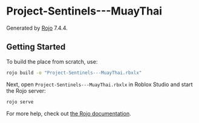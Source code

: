 # Project-Sentinels---MuayThai
Generated by [Rojo](https://github.com/rojo-rbx/rojo) 7.4.4.

## Getting Started
To build the place from scratch, use:

```bash
rojo build -o "Project-Sentinels---MuayThai.rbxlx"
```

Next, open `Project-Sentinels---MuayThai.rbxlx` in Roblox Studio and start the Rojo server:

```bash
rojo serve
```

For more help, check out [the Rojo documentation](https://rojo.space/docs).